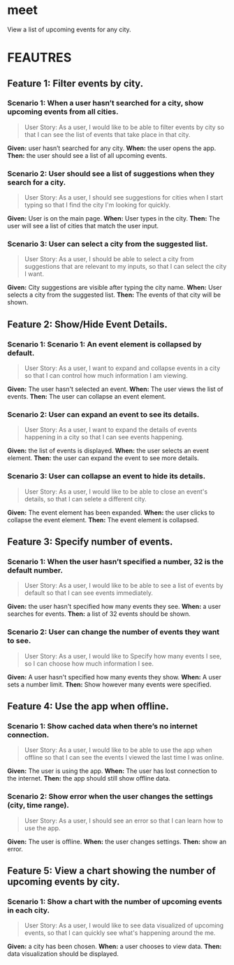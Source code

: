 # meet

View a list of upcoming events for any city.

# FEAUTRES

## Feature 1: Filter events by city.

### Scenario 1: When a user hasn’t searched for a city, show upcoming events from all cities.
>User Story: As a user, I would like to be able to filter events by city so that I can see the list of events that take place in that city.

**Given:** user hasn’t searched for any city.
**When:** the user opens the app.
**Then:** the user should see a list of all upcoming events.

### Scenario 2: User should see a list of suggestions when they search for a city.
>User Story: As a user, I should see suggestions for cities when I start typing so that I find the city I'm looking for quickly.

**Given:** User is on the main page.
**When:** User types in the city.
**Then:** The user will see a list of cities that match the user input.

### Scenario 3: User can select a city from the suggested list.
>User Story: As a user, I should be able to select a city from suggestions that are relevant to my inputs, so that I can select the city I want.

**Given:**  City suggestions are visible after typing the city name.
**When:** User selects a city from the suggested list.
**Then:** The events of that city will be shown.

## Feature 2: Show/Hide Event Details.

### Scenario 1: Scenario 1: An event element is collapsed by default.
>User Story: As a user, I want to expand and collapse events in a city so that I can control how much information I am viewing.

**Given:** The user hasn't selected an event.
**When:** The user views the list of events.
**Then:** The user can collapse an event element.

### Scenario 2: User can expand an event to see its details.
>User Story: As a user, I want to expand the details of events happening in a city so that I can see events happening.

**Given:** the list of events is displayed.
**When:** the user selects an event element.
**Then:** the user can expand the event to see more details.

### Scenario 3: User can collapse an event to hide its details.
>User Story: As a user, I would like to be able to close an event's details, so that I can selete a different city.

**Given:** The event element has been expanded.
**When:** the user clicks to collapse the event element.
**Then:** The event element is collapsed.

## Feature 3: Specify number of events.

### Scenario 1: When the user hasn’t specified a number, 32 is the default number.
>User Story: As a user, I would like to be able to see a list of events by default so that I can see events immediately.

**Given:** the user hasn't specified how many events they see.
**When:** a user searches for events.
**Then:** a list of 32 events should be shown.

### Scenario 2: User can change the number of events they want to see.
>User Story: As a user, I would like to Specify how many events I see, so I can choose how much information I see.

**Given:** A user hasn't specified how many events they show.
**When:** A user sets a number limit.
**Then:** Show however many events were specified.

## Feature 4: Use the app when offline.

### Scenario 1: Show cached data when there’s no internet connection.
>User Story:  As a user, I would like to be able to use the app when offline so that I can see the events I viewed the last time I was online.

**Given:** The user is using the app.
**When:** The user has lost connection to the internet.
**Then:** the app should still show offline data.

### Scenario 2: Show error when the user changes the settings (city, time range).
>User Story: As a user, I should see an error so that I can learn how to use the app.

**Given:** The user is offline.
**When:** the user changes settings.
**Then:** show an error.

## Feature 5: View a chart showing the number of upcoming events by city.

### Scenario 1: Show a chart with the number of upcoming events in each city.
>User Story: As a user, I would like to see data visualized of upcoming events, so that I can quickly see what's happening around the me.

**Given:** a city has been chosen.
**When:** a user chooses to view data.
**Then:** data visualization should be displayed.
